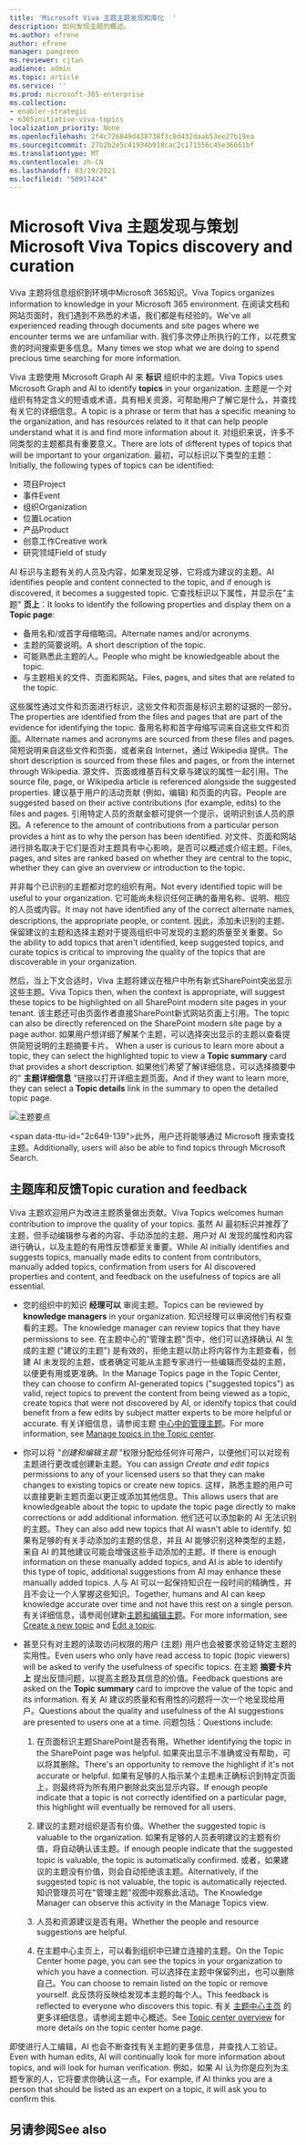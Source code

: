 ```yaml
---
title: 'Microsoft Viva 主题主题发现和库化  '
description: 如何发现主题的概述。
ms.author: efrene
author: efrene
manager: pamgreen
ms.reviewer: cjtan
audience: admin
ms.topic: article
ms.service: ''
ms.prod: microsoft-365-enterprise
ms.collection:
- enabler-strategic
- m365initiative-viva-topics
localization_priority: None
ms.openlocfilehash: 2f4c726849d438738f3c0d432daab53ee27b19ea
ms.sourcegitcommit: 27b2b2e5c41934b918cac2c171556c45e36661bf
ms.translationtype: MT
ms.contentlocale: zh-CN
ms.lasthandoff: 03/19/2021
ms.locfileid: "50917424"
---
```

# <a name="microsoft-viva-topics-discovery-and-curation"></a><span data-ttu-id="2c649-103">Microsoft Viva 主题发现与策划</span><span class="sxs-lookup"><span data-stu-id="2c649-103">Microsoft Viva Topics discovery and curation</span></span> 

<span data-ttu-id="2c649-104">Viva 主题将信息组织到环境中Microsoft 365知识。</span><span class="sxs-lookup"><span data-stu-id="2c649-104">Viva Topics organizes information to knowledge in your Microsoft 365 environment.</span></span> <span data-ttu-id="2c649-105">在阅读文档和网站页面时，我们遇到不熟悉的术语，我们都是有经验的。</span><span class="sxs-lookup"><span data-stu-id="2c649-105">We've all experienced reading through documents and site pages where we encounter terms we are unfamiliar with.</span></span> <span data-ttu-id="2c649-106">我们多次停止所执行的工作，以花费宝贵的时间搜索更多信息。</span><span class="sxs-lookup"><span data-stu-id="2c649-106">Many times we stop what we are doing to spend precious time searching for more information.</span></span>

<span data-ttu-id="2c649-107">Viva 主题使用 Microsoft Graph AI 来 **标识** 组织中的主题。</span><span class="sxs-lookup"><span data-stu-id="2c649-107">Viva Topics uses Microsoft Graph and AI to identify **topics** in your organization.</span></span>  <span data-ttu-id="2c649-108">主题是一个对组织有特定含义的短语或术语，具有相关资源，可帮助用户了解它是什么，并查找有关它的详细信息。</span><span class="sxs-lookup"><span data-stu-id="2c649-108">A topic is a phrase or term that has a specific meaning to the organization, and has resources related to it that can help people understand what it is and find more information about it.</span></span> <span data-ttu-id="2c649-109">对组织来说，许多不同类型的主题都具有重要意义。</span><span class="sxs-lookup"><span data-stu-id="2c649-109">There are lots of different types of topics that will be important to your organization.</span></span> <span data-ttu-id="2c649-110">最初，可以标识以下类型的主题：</span><span class="sxs-lookup"><span data-stu-id="2c649-110">Initially, the following types of topics can be identified:</span></span>
- <span data-ttu-id="2c649-111">项目</span><span class="sxs-lookup"><span data-stu-id="2c649-111">Project</span></span>
- <span data-ttu-id="2c649-112">事件</span><span class="sxs-lookup"><span data-stu-id="2c649-112">Event</span></span>
- <span data-ttu-id="2c649-113">组织</span><span class="sxs-lookup"><span data-stu-id="2c649-113">Organization</span></span>
- <span data-ttu-id="2c649-114">位置</span><span class="sxs-lookup"><span data-stu-id="2c649-114">Location</span></span>
- <span data-ttu-id="2c649-115">产品</span><span class="sxs-lookup"><span data-stu-id="2c649-115">Product</span></span>
- <span data-ttu-id="2c649-116">创意工作</span><span class="sxs-lookup"><span data-stu-id="2c649-116">Creative work</span></span>
- <span data-ttu-id="2c649-117">研究领域</span><span class="sxs-lookup"><span data-stu-id="2c649-117">Field of study</span></span>

<span data-ttu-id="2c649-118">AI 标识与主题有关的人员及内容，如果发现足够，它将成为建议的主题。</span><span class="sxs-lookup"><span data-stu-id="2c649-118">AI identifies people and content connected to the topic, and if enough is discovered, it becomes a suggested topic.</span></span> <span data-ttu-id="2c649-119">它查找标识以下属性，并显示在"主题" **页上**：</span><span class="sxs-lookup"><span data-stu-id="2c649-119">It looks to identify the following properties and display them on a **Topic page**:</span></span>
- <span data-ttu-id="2c649-120">备用名和/或首字母缩略词。</span><span class="sxs-lookup"><span data-stu-id="2c649-120">Alternate names and/or acronyms.</span></span>
- <span data-ttu-id="2c649-121">主题的简要说明。</span><span class="sxs-lookup"><span data-stu-id="2c649-121">A short description of the topic.</span></span>
- <span data-ttu-id="2c649-122">可能熟悉此主题的人。</span><span class="sxs-lookup"><span data-stu-id="2c649-122">People who might be knowledgeable about the topic.</span></span>
- <span data-ttu-id="2c649-123">与主题相关的文件、页面和网站。</span><span class="sxs-lookup"><span data-stu-id="2c649-123">Files, pages, and sites that are related to the topic.</span></span>

<span data-ttu-id="2c649-124">这些属性通过文件和页面进行标识，这些文件和页面是标识主题的证据的一部分。</span><span class="sxs-lookup"><span data-stu-id="2c649-124">The properties are identified from the files and pages that are part of the evidence for identifying the topic.</span></span> <span data-ttu-id="2c649-125">备用名称和首字母缩写词来自这些文件和页面。</span><span class="sxs-lookup"><span data-stu-id="2c649-125">Alternate names and acronyms are sourced from these files and pages.</span></span> <span data-ttu-id="2c649-126">简短说明来自这些文件和页面，或者来自 Internet，通过 Wikipedia 提供。</span><span class="sxs-lookup"><span data-stu-id="2c649-126">The short description is sourced from these files and pages, or from the internet through Wikipedia.</span></span> <span data-ttu-id="2c649-127">源文件、页面或维基百科文章与建议的属性一起引用。</span><span class="sxs-lookup"><span data-stu-id="2c649-127">The source file, page, or Wikipedia article is referenced alongside the suggested properties.</span></span> <span data-ttu-id="2c649-128">建议基于用户的活动贡献 (例如，编辑) 和页面的内容。</span><span class="sxs-lookup"><span data-stu-id="2c649-128">People are suggested based on their active contributions (for example, edits) to the files and pages.</span></span> <span data-ttu-id="2c649-129">引用特定人员的贡献金额可提供一个提示，说明识别该人员的原因。</span><span class="sxs-lookup"><span data-stu-id="2c649-129">A reference to the amount of contributions from a particular person provides a hint as to why the person has been identified.</span></span> <span data-ttu-id="2c649-130">对文件、页面和网站进行排名取决于它们是否对主题具有中心影响，是否可以概述或介绍主题。</span><span class="sxs-lookup"><span data-stu-id="2c649-130">Files, pages, and sites are ranked based on whether they are central to the topic, whether they can give an overview or introduction to the topic.</span></span> 

<span data-ttu-id="2c649-131">并非每个已识别的主题都对您的组织有用。</span><span class="sxs-lookup"><span data-stu-id="2c649-131">Not every identified topic will be useful to your organization.</span></span> <span data-ttu-id="2c649-132">它可能尚未标识任何正确的备用名称、说明、相应的人员或内容。</span><span class="sxs-lookup"><span data-stu-id="2c649-132">It may not have identified any of the correct alternate names, descriptions, the appropriate people, or content.</span></span> <span data-ttu-id="2c649-133">因此，添加未识别的主题、保留建议的主题和选择主题对于提高组织中可发现的主题的质量至关重要。</span><span class="sxs-lookup"><span data-stu-id="2c649-133">So the ability to add topics that aren't identified, keep suggested topics, and curate topics is critical to improving the quality of the topics that are discoverable in your organization.</span></span>

<span data-ttu-id="2c649-134">然后，当上下文合适时，Viva 主题将建议在租户中所有新式SharePoint突出显示这些主题。</span><span class="sxs-lookup"><span data-stu-id="2c649-134">Viva Topics then, when the context is appropriate, will suggest these topics to be highlighted on all SharePoint modern site pages in your tenant.</span></span> <span data-ttu-id="2c649-135">该主题还可由页面作者直接SharePoint新式网站页面上引用。</span><span class="sxs-lookup"><span data-stu-id="2c649-135">The topic can also be directly referenced on the SharePoint modern site page by a page author.</span></span> <span data-ttu-id="2c649-136">如果用户想详细了解某个主题，可以选择突出显示的主题以查看提供简短说明的主题摘要卡片。 </span><span class="sxs-lookup"><span data-stu-id="2c649-136">When a user is curious to learn more about a topic, they can select the highlighted topic to view a **Topic summary** card that provides a short description.</span></span> <span data-ttu-id="2c649-137">如果他们希望了解详细信息，可以选择摘要中的" **主题详细信息** "链接以打开详细主题页面。</span><span class="sxs-lookup"><span data-stu-id="2c649-137">And if they want to learn more, they can select a **Topic details** link in the summary to open the detailed topic page.</span></span>

![主题要点](../media/knowledge-management/saturn.png) </br>

<span data-ttu-id="2c649-139&quot;>此外，用户还将能够通过 Microsoft 搜索查找主题。</span><span class=&quot;sxs-lookup&quot;><span data-stu-id=&quot;2c649-139&quot;>Additionally, users will also be able to find topics through Microsoft Search.</span></span>

## <a name=&quot;topic-curation-and-feedback&quot;></a><span data-ttu-id=&quot;2c649-140&quot;>主题库和反馈</span><span class=&quot;sxs-lookup&quot;><span data-stu-id=&quot;2c649-140&quot;>Topic curation and feedback</span></span>

<span data-ttu-id=&quot;2c649-141&quot;>Viva 主题欢迎用户为改进主题质量做出贡献。</span><span class=&quot;sxs-lookup&quot;><span data-stu-id=&quot;2c649-141&quot;>Viva Topics welcomes human contribution to improve the quality of your topics.</span></span> <span data-ttu-id=&quot;2c649-142&quot;>虽然 AI 最初标识并推荐了主题，但手动编辑参与者的内容、手动添加的主题、用户对 AI 发现的属性和内容进行确认，以及主题的有用性反馈都至关重要。</span><span class=&quot;sxs-lookup&quot;><span data-stu-id=&quot;2c649-142&quot;>While AI initially identifies and suggests topics, manually made edits to content from contributors, manually added topics, confirmation from users for AI discovered properties and content, and feedback on the usefulness of topics are all essential.</span></span>

- <span data-ttu-id=&quot;2c649-143&quot;>您的组织中的知识 **经理可以** 审阅主题。</span><span class=&quot;sxs-lookup&quot;><span data-stu-id=&quot;2c649-143&quot;>Topics can be reviewed by **knowledge managers** in your organization.</span></span> <span data-ttu-id=&quot;2c649-144&quot;>知识经理可以审阅他们有权查看的主题。</span><span class=&quot;sxs-lookup&quot;><span data-stu-id=&quot;2c649-144&quot;>The knowledge manager can review topics that they have permissions to see.</span></span> <span data-ttu-id=&quot;2c649-145&quot;>在主题中心的&quot;管理主题&quot;页中，他们可以选择确认 AI 生成的主题 (&quot;建议的主题") 是有效的，拒绝主题以防止将内容作为主题查看，创建 AI 未发现的主题，或者确定可能从主题专家进行一些编辑而受益的主题，以便更有用或更准确。</span><span class="sxs-lookup"><span data-stu-id="2c649-145">In the Manage Topics page in the Topic Center, they can choose to confirm AI-generated topics ("suggested topics") as valid, reject topics to prevent the content from being viewed as a topic, create topics that were not discovered by AI, or identify topics that could benefit from a few edits by subject matter experts to be more helpful or accurate.</span></span> <span data-ttu-id="2c649-146">有关详细信息，请参阅主题 [中心中的管理主题](manage-topics.md)。</span><span class="sxs-lookup"><span data-stu-id="2c649-146">For more information, see [Manage topics in the Topic center](manage-topics.md).</span></span>

- <span data-ttu-id="2c649-147">你可以将 *"创建和编辑主题* "权限分配给任何许可用户，以便他们可以对现有主题进行更改或创建新主题。</span><span class="sxs-lookup"><span data-stu-id="2c649-147">You can assign *Create and edit topics* permissions to any of your licensed users so that they can make changes to existing topics or create new topics.</span></span> <span data-ttu-id="2c649-148">这样，熟悉主题的用户可以直接更新主题页面以更正或添加其他信息。</span><span class="sxs-lookup"><span data-stu-id="2c649-148">This allows users that are knowledgeable about the topic to update the topic page directly to make corrections or add additional information.</span></span> <span data-ttu-id="2c649-149">他们还可以添加新的 AI 无法识别的主题。</span><span class="sxs-lookup"><span data-stu-id="2c649-149">They can also add new topics that AI wasn't able to identify.</span></span> <span data-ttu-id="2c649-150">如果有足够的有关手动添加的主题的信息，并且 AI 能够识别这种类型的主题，来自 AI 的其他建议可能会增强这些手动添加的主题。</span><span class="sxs-lookup"><span data-stu-id="2c649-150">If there is enough information on these manually added topics, and AI is able to identify this type of topic, additional suggestions from AI may enhance these manually added topics.</span></span> <span data-ttu-id="2c649-151">人与 AI 可以一起保持知识在一段时间的精确性，并且不会让一个人掌握这些知识。</span><span class="sxs-lookup"><span data-stu-id="2c649-151">Together, humans and AI can keep knowledge accurate over time and not have this rest on a single person.</span></span> <span data-ttu-id="2c649-152">有关详细信息，请参阅创建新[主题和编辑](./create-a-topic.md)[主题](./edit-a-topic.md)。</span><span class="sxs-lookup"><span data-stu-id="2c649-152">For more information, see [Create a new topic](./create-a-topic.md) and [Edit a topic](./edit-a-topic.md).</span></span>

- <span data-ttu-id="2c649-153">甚至只有对主题的读取访问权限的用户 (主题) 用户也会被要求验证特定主题的实用性。</span><span class="sxs-lookup"><span data-stu-id="2c649-153">Even users who only have read access to topic (topic viewers) will be asked to verify the usefulness of specific topics.</span></span> <span data-ttu-id="2c649-154">在主题 **摘要卡片上** 提出反馈问题，以提高主题及其信息的价值。</span><span class="sxs-lookup"><span data-stu-id="2c649-154">Feedback questions are asked on the **Topic summary** card to improve the value of the topic and its information.</span></span> <span data-ttu-id="2c649-155">有关 AI 建议的质量和有用性的问题将一次一个地呈现给用户。</span><span class="sxs-lookup"><span data-stu-id="2c649-155">Questions about the quality and usefulness of the AI suggestions are presented to users one at a time.</span></span> <span data-ttu-id="2c649-156">问题包括：</span><span class="sxs-lookup"><span data-stu-id="2c649-156">Questions include:</span></span></br>

    1. <span data-ttu-id="2c649-157">在页面标识主题SharePoint是否有用。</span><span class="sxs-lookup"><span data-stu-id="2c649-157">Whether identifying the topic in the SharePoint page was helpful.</span></span> <span data-ttu-id="2c649-158">如果突出显示不准确或没有帮助，可以将其删除。</span><span class="sxs-lookup"><span data-stu-id="2c649-158">There's an opportunity to remove the highlight if it's not accurate or helpful.</span></span> <span data-ttu-id="2c649-159">如果有足够的人指示某个主题未正确标识到特定页面上，则最终将为所有用户删除此突出显示内容。</span><span class="sxs-lookup"><span data-stu-id="2c649-159">If enough people indicate that a topic is not correctly identified on a particular page, this highlight will eventually be removed for all users.</span></span> 

    2. <span data-ttu-id="2c649-160">建议的主题对组织是否有价值。</span><span class="sxs-lookup"><span data-stu-id="2c649-160">Whether the suggested topic is valuable to the organization.</span></span> <span data-ttu-id="2c649-161">如果有足够的人员表明建议的主题有价值，将自动确认该主题。</span><span class="sxs-lookup"><span data-stu-id="2c649-161">If enough people indicate that the suggested topic is valuable, the topic is automatically confirmed.</span></span> <span data-ttu-id="2c649-162">或者，如果建议的主题没有价值，则会自动拒绝该主题。</span><span class="sxs-lookup"><span data-stu-id="2c649-162">Alternatively, if the suggested topic is not valuable, the topic is automatically rejected.</span></span> <span data-ttu-id="2c649-163">知识管理员可在"管理主题"视图中观察此活动。</span><span class="sxs-lookup"><span data-stu-id="2c649-163">The Knowledge Manager can observe this activity in the Manage Topics view.</span></span>

    3. <span data-ttu-id="2c649-164">人员和资源建议是否有用。</span><span class="sxs-lookup"><span data-stu-id="2c649-164">Whether the people and resource suggestions are helpful.</span></span>

    4. <span data-ttu-id="2c649-165">在主题中心主页上，可以看到组织中已建立连接的主题。</span><span class="sxs-lookup"><span data-stu-id="2c649-165">On the Topic Center home page, you can see the topics in your organization to which you have a connection.</span></span> <span data-ttu-id="2c649-166">可以选择在主题中保留列出，也可以删除自己。</span><span class="sxs-lookup"><span data-stu-id="2c649-166">You can choose to remain listed on the topic or remove yourself.</span></span> <span data-ttu-id="2c649-167">此反馈将反映给发现本主题的每个人。</span><span class="sxs-lookup"><span data-stu-id="2c649-167">This feedback is reflected to everyone who discovers this topic.</span></span> <span data-ttu-id="2c649-168">有关 [主题中心主页](./topic-center-overview.md) 的更多详细信息，请参阅主题中心概述。</span><span class="sxs-lookup"><span data-stu-id="2c649-168">See [Topic center overview](./topic-center-overview.md) for more details on the topic center home page.</span></span>

<span data-ttu-id="2c649-169">即使进行人工编辑，AI 也会不断查找有关主题的更多信息，并查找人工验证。</span><span class="sxs-lookup"><span data-stu-id="2c649-169">Even with human edits, AI will continually look for more information about topics, and will look for human verification.</span></span> <span data-ttu-id="2c649-170">例如，如果 AI 认为你是应列为主题专家的人，它将要求你确认这一点。</span><span class="sxs-lookup"><span data-stu-id="2c649-170">For example, if AI thinks you are a person that should be listed as an expert on a topic, it will ask you to confirm this.</span></span> 


## <a name="see-also"></a><span data-ttu-id="2c649-171">另请参阅</span><span class="sxs-lookup"><span data-stu-id="2c649-171">See also</span></span>